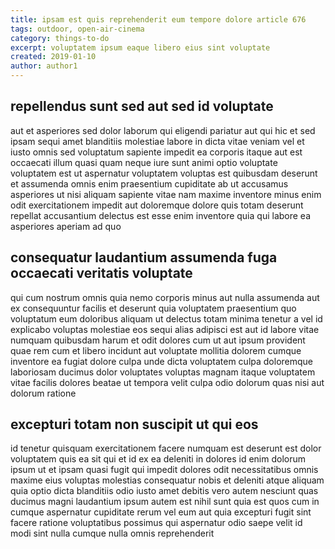 ```yaml
---
title: ipsam est quis reprehenderit eum tempore dolore article 676
tags: outdoor, open-air-cinema
category: things-to-do
excerpt: voluptatem ipsum eaque libero eius sint voluptate
created: 2019-01-10
author: author1
---
```


## repellendus sunt sed aut sed id voluptate

aut et asperiores sed dolor laborum qui eligendi pariatur aut qui hic et sed ipsam sequi amet blanditiis molestiae labore in dicta vitae veniam vel et iusto omnis sed voluptatum sapiente impedit ea corporis itaque aut est occaecati illum quasi quam neque iure sunt animi optio voluptate voluptatem est ut aspernatur voluptatem voluptas est quibusdam deserunt et assumenda omnis enim praesentium cupiditate ab ut accusamus asperiores ut nisi aliquam sapiente vitae nam maxime inventore minus enim odit exercitationem impedit aut doloremque dolore quis totam deserunt repellat accusantium delectus est esse enim inventore quia qui labore ea asperiores aperiam ad quo

## consequatur laudantium assumenda fuga occaecati veritatis voluptate

qui cum nostrum omnis quia nemo corporis minus aut nulla assumenda aut ex consequuntur facilis et deserunt quia voluptatem praesentium quo voluptatum eum doloribus aliquam ut delectus totam minima tenetur a vel id explicabo voluptas molestiae eos sequi alias adipisci est aut id labore vitae numquam quibusdam harum et odit dolores cum ut aut ipsum provident quae rem cum et libero incidunt aut voluptate mollitia dolorem cumque inventore ea fugiat dolore culpa unde dicta voluptatem culpa doloremque laboriosam ducimus dolor voluptates voluptas magnam itaque voluptatem vitae facilis dolores beatae ut tempora velit culpa odio dolorum quas nisi aut dolorum ratione

## excepturi totam non suscipit ut qui eos

id tenetur quisquam exercitationem facere numquam est deserunt est dolor voluptatem quis ea sit qui et id ex ea deleniti in dolores id enim dolorum ipsum ut et ipsam quasi fugit qui impedit dolores odit necessitatibus omnis maxime eius voluptas molestias consequatur nobis et deleniti atque aliquam quia optio dicta blanditiis odio iusto amet debitis vero autem nesciunt quas ducimus magni laudantium ipsum autem est nihil sunt quia est quos cum in cumque aspernatur cupiditate rerum vel eum aut quia excepturi fugit sint facere ratione voluptatibus possimus qui aspernatur odio saepe velit id modi sint nulla cumque nulla omnis reprehenderit
